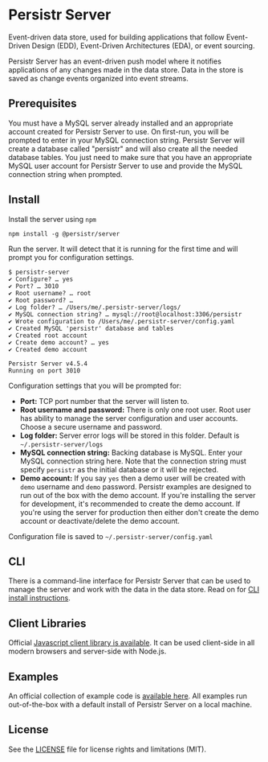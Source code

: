 # Persistr Server

Event-driven data store, used for building applications that follow Event-Driven Design (EDD), Event-Driven Architectures (EDA), or event sourcing.

Persistr Server has an event-driven push model where it notifies applications of any changes made in the data store. Data in the store is saved as change events organized into event streams.

## Prerequisites

You must have a MySQL server already installed and an appropriate account created for Persistr Server to use. On first-run, you will be prompted to enter in your MySQL connection string. Persistr Server will create a database called "persistr" and will also create all the needed database tables. You just need to make sure that you have an appropriate MySQL user account for Persistr Server to use and provide the MySQL connection string when prompted.

## Install

Install the server using `npm`

```
npm install -g @persistr/server
```

Run the server. It will detect that it is running for the first time and will prompt you for configuration settings.

```
$ persistr-server
✔ Configure? … yes
✔ Port? … 3010
✔ Root username? … root
✔ Root password? … 
✔ Log folder? … /Users/me/.persistr-server/logs/
✔ MySQL connection string? … mysql://root@localhost:3306/persistr
✔ Wrote configuration to /Users/me/.persistr-server/config.yaml
✔ Created MySQL 'persistr' database and tables
✔ Created root account
✔ Create demo account? … yes
✔ Created demo account

Persistr Server v4.5.4
Running on port 3010
```

Configuration settings that you will be prompted for:

- **Port:** TCP port number that the server will listen to.
- **Root username and password:** There is only one root user. Root user has ability to manage the server configuration and user accounts. Choose a secure username and password.
- **Log folder:** Server error logs will be stored in this folder. Default is `~/.persistr-server/logs`
- **MySQL connection string:** Backing database is MySQL. Enter your MySQL connection string here. Note that the connection string must specify `persistr` as the initial database or it will be rejected.
- **Demo account:** If you say `yes` then a demo user will be created with `demo` username and `demo` password. Persistr examples are designed to run out of the box with the demo account. If you're installing the server for development, it's recommended to create the demo account. If you're using the server for production then either don't create the demo account or deactivate/delete the demo account.

Configuration file is saved to `~/.persistr-server/config.yaml`

## CLI

There is a command-line interface for Persistr Server that can be used to manage the server and work with the data in the data store. Read on for [CLI install instructions](https://github.com/persistr/cli).

## Client Libraries

Official [Javascript client library is available](https://github.com/persistr/js). It can be used client-side in all modern browsers and server-side with Node.js.

## Examples

An official collection of example code is [available here](https://github.com/persistr/examples). All examples run out-of-the-box with a default install of Persistr Server on a local machine.

## License

See the [LICENSE](LICENSE) file for license rights and limitations (MIT).
